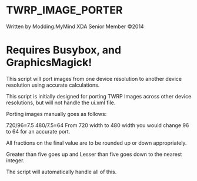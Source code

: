 TWRP_IMAGE_PORTER
=================

Written by Modding.MyMind
XDA Senior Member ©2014

# Requires Busybox, and GraphicsMagick!

This script will port images from one device resolution to another device resolution using accurate calculations.

This script is initially designed for porting TWRP Images across other device resolutions, but will not handle the ui.xml file.

Porting images manually goes as follows:

720/96=7.5
480/7.5=64
From 720 width to 480 width you would change 96 to 64 for an accurate port.

All fractions on the final value are to be rounded up or down appropriately.

Greater than five goes up and Lesser than five goes down to the nearest integer.

The script will automatically handle all of this.
